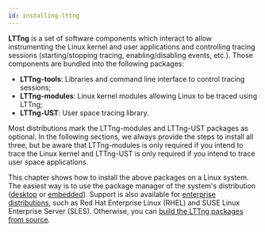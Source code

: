 ```yaml
---
id: installing-lttng
---
```


**LTTng** is a set of software components which interact to allow
instrumenting the Linux kernel and user applications and controlling
tracing sessions (starting/stopping tracing, enabling/disabling events,
etc.). Those components are bundled into the following packages:

  * **LTTng-tools**: Libraries and command line interface to control
    tracing sessions;
  * **LTTng-modules**: Linux kernel modules allowing Linux to be
    traced using LTTng;
  * **LTTng-UST**: User space tracing library.

Most distributions mark the LTTng-modules and LTTng-UST packages as
optional. In the following sections, we always provide the steps to
install all three, but be aware that LTTng-modules is only required if
you intend to trace the Linux kernel and LTTng-UST is only required if
you intend to trace user space applications.

This chapter shows how to install the above packages on a Linux
system. The easiest way is to use the package manager of the system's
distribution ([desktop](#doc-desktop-distributions) or
[embedded](#doc-embedded-distributions)). Support is also available for
[enterprise distributions](#doc-enterprise-distributions), such as
Red Hat Enterprise Linux (RHEL) and SUSE Linux Enterprise Server (SLES).
Otherwise, you can
[build the LTTng packages from source](#doc-building-from-source).
